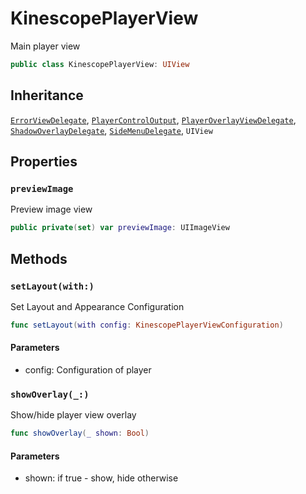 # KinescopePlayerView

Main player view

``` swift
public class KinescopePlayerView: UIView 
```

## Inheritance

[`ErrorViewDelegate`](/ErrorViewDelegate), [`PlayerControlOutput`](/PlayerControlOutput), [`PlayerOverlayViewDelegate`](/PlayerOverlayViewDelegate), [`ShadowOverlayDelegate`](/ShadowOverlayDelegate), [`SideMenuDelegate`](/SideMenuDelegate), `UIView`

## Properties

### `previewImage`

Preview image view

``` swift
public private(set) var previewImage: UIImageView 
```

## Methods

### `setLayout(with:)`

Set Layout and Appearance Configuration

``` swift
func setLayout(with config: KinescopePlayerViewConfiguration) 
```

#### Parameters

  - config: Configuration of player

### `showOverlay(_:)`

Show/hide player view overlay

``` swift
func showOverlay(_ shown: Bool) 
```

#### Parameters

  - shown: if true - show, hide otherwise
